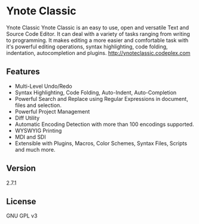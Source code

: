 Ynote Classic 
============

Ynote Classic Ynote Classic is an easy to use, open and versatile Text and Source Code Editor. It can deal with a variety of tasks ranging from writing to programming. It makes editing a more easier and comfortable task with it's powerful editing operations, syntax highlighting, code folding, indentation, autocompletion and plugins.
http://ynoteclassic.codeplex.com

[id]: http://download-codeplex.sec.s-msft.com/Download?ProjectName=ynoteclassic&DownloadId=826766  "Ynote Classic"

Features
----
  - Multi-Level Undo/Redo
  - Syntax Highlighting, Code Folding, Auto-Indent, Auto-Completion
  - Powerful Search and Replace using Regular Expressions in document, files and selection.
  - Powerful Project Management
  - Diff Utility
  - Automatic Encoding Detection with more than 100 encodings supported.
  - WYSWYIG Printing
  - MDI and SDI
  - Extensible with Plugins, Macros, Color Schemes, Syntax Files, Scripts and much more.

Version
----
 2.7.1

License
----

GNU GPL v3